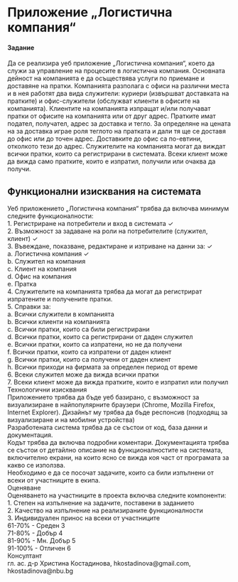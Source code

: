 <H1> Приложение „Логистична компания“</H1>
<h4>Задание</H4>
<p>Да се реализира уеб приложение „Логистична компания“, което да служи за управление на
процесите в логистична компания. Основната дейност на компанията е да осъществява услуги
по приемане и доставяне на пратки. Компанията разполага с офиси на различни места и в нея
работят два вида служители: куриери (извършват доставката на пратките) и офис-служители
(обслужват клиенти в офисите на компанията). Клиентите на компанията изпращат и/или
получават пратки от офисите на компанията или от друг адрес. Пратките имат подател,
получател, адрес за доставка и тегло. За определяне на цената на за доставка играе роля
теглото на пратката и дали тя ще се доставя до офис или до точен адрес. Доставките до офис са
по-евтини, отколкото тези до адрес. Служителите на компанията могат да виждат всички
пратки, които са регистрирани в системата. Всеки клиент може да вижда само пратките, които
е изпратил, получили или очаква да получи. </p>
<h2>Функционални изисквания на системата</h2>

<p>Уеб приложението „Логистична компания“ трябва да включва минимум следните
функционалности: <br>
1. Регистриране на потребители и вход в системата  ✓ <br>
2. Възможност за задаване на роли на потребителите (служител, клиент)  ✓<br>
3. Въвеждане, показване, редактиране и изтриване на данни за: ✓ <br>
a. Логистична компания  ✓ <br>
b. Служител на компания <br>
c. Клиент на компания <br>
d. Офис на компания <br>
e. Пратка <br>
4. Служителите на компанията трябва да могат да регистрират изпратените и получените
пратки. <br>
5. Справки за: <br>
a. Всички служители в компанията <br>
b. Всички клиенти на компанията <br>
c. Всички пратки, които са били регистрирани <br>
d. Всички пратки, които са регистрирани от даден служител <br>
e. Всички пратки, които са изпратени, но не да получени <br>
f. Всички пратки, които са изпратени от даден клиент <br>
g. Всички пратки, които са получени от даден клиент <br>
h. Всички приходи на фирмата за определен период от време <br>
6. Всеки служител може да вижда всички пратки <br>
7. Всеки клиент може да вижда пратките, които е изпратил или получил 
Технологични изисквания <br>
Приложението трябва да бъде уеб базирано, с възможност за визуализиране в найпопулярните браузери (Chrome, Mozilla Firefox, Internet Explorer). Дизайнът му трябва да бъде
респонсив (подходящ за визуализиране и на мобилни устройства) <br>
Разработената система трябва да се състои от код, база данни и документация.  <br>
Кодът трябва да включва подробни коментари. Документацията трябва се състои от детайлно описание на функционалностите на системата, включително екрани, на които ясно се вижда коя част от програмата за какво се използва. <br>
Необходимо е да се посочат задачите, които са били изпълнени от всеки от участниците в
екипа. <br>
Оценяване <br>
Оценяването на участниците в проекта включва следните компоненти: <br>
1. Степен на изпълнение на задачите, поставени в заданието <br>
2. Качество на изпълнение на реализираните функционалности <br>
3. Индивидуален принос на всеки от участниците <br>
61-70% - Среден 3 <br>
71-80% - Добър 4 <br>
81-90% - Мн. Добър 5 <br>
91-100% - Отличен 6 <br>
Консултант <br>
гл. ас. д-р Христина Костадинова, hkostadinova@gmail.com, hkostadinova@nbu.bg</p>
